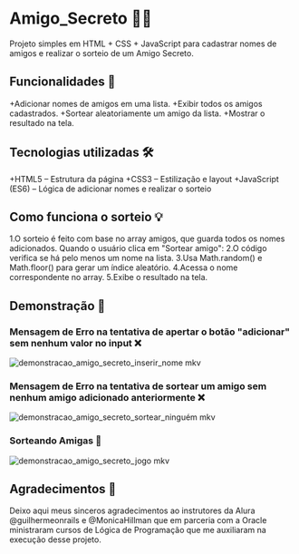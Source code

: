 # Amigo_Secreto 🧩🤫
Projeto simples em HTML + CSS + JavaScript para cadastrar nomes de amigos e realizar o sorteio de um Amigo Secreto.

##  Funcionalidades 🚀
+Adicionar nomes de amigos em uma lista.
+Exibir todos os amigos cadastrados.
+Sortear aleatoriamente um amigo da lista.
+Mostrar o resultado na tela.

##  Tecnologias utilizadas 🛠️
+HTML5 – Estrutura da página
+CSS3 – Estilização e layout
+JavaScript (ES6) – Lógica de adicionar nomes e realizar o sorteio

##  Como funciona o sorteio 💡
1.O sorteio é feito com base no array amigos, que guarda todos os nomes adicionados.
Quando o usuário clica em "Sortear amigo":
2.O código verifica se há pelo menos um nome na lista.
3.Usa Math.random() e Math.floor() para gerar um índice aleatório.
4.Acessa o nome correspondente no array.
5.Exibe o resultado na tela.

## Demonstração 📸

### Mensagem de Erro na tentativa de apertar o botão "adicionar" sem nenhum valor no input ❌
![demonstracao_amigo_secreto_inserir_nome mkv](https://github.com/user-attachments/assets/8a30c7f0-4fc9-4e06-a027-4a1ac56565dd)

### Mensagem de Erro na tentativa de sortear um amigo sem nenhum amigo adicionado anteriormente ❌
![demonstracao_amigo_secreto_sortear_ninguém mkv](https://github.com/user-attachments/assets/2adc7146-621d-4add-86fc-3c204eaa9f29)

### Sorteando Amigas 🎲
![demonstracao_amigo_secreto_jogo mkv](https://github.com/user-attachments/assets/0a982f81-a212-4a03-822d-374052589008)

## Agradecimentos 💐
Deixo aqui meus sinceros agradecimentos ao instrutores da Alura @guilhermeonrails e @MonicaHillman que em parceria com a Oracle ministraram cursos de Lógica de Programação que me auxiliaram na execução desse projeto.

